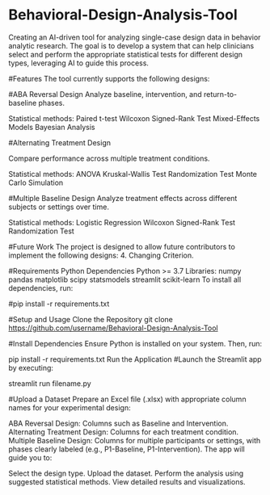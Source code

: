 # Behavioral-Design-Analysis-Tool
Creating an AI-driven tool for analyzing single-case design data in behavior analytic research. The goal is to develop a system that can help clinicians select and perform the appropriate statistical tests for different design types, leveraging AI to guide this process.

#Features
The tool currently supports the following designs:

#ABA Reversal Design
  Analyze baseline, intervention, and return-to-baseline phases.

  Statistical methods:
    Paired t-test
    Wilcoxon Signed-Rank Test
    Mixed-Effects Models
    Bayesian Analysis
    
#Alternating Treatment Design

Compare performance across multiple treatment conditions.

  Statistical methods:
    ANOVA
    Kruskal-Wallis Test
    Randomization Test
    Monte Carlo Simulation
    
#Multiple Baseline Design
  Analyze treatment effects across different subjects or settings over time.

  Statistical methods:
    Logistic Regression
    Wilcoxon Signed-Rank Test
    Randomization Test
    
#Future Work
  The project is designed to allow future contributors to implement the following designs: 4. Changing Criterion.


#Requirements
  Python Dependencies
  Python >= 3.7
  Libraries:
  numpy
  pandas
  matplotlib
  scipy
  statsmodels
  streamlit
  scikit-learn
  To install all dependencies, run:

#pip install -r requirements.txt


#Setup and Usage
  Clone the Repository
  git clone https://github.com/username/Behavioral-Design-Analysis-Tool


#Install Dependencies
  Ensure Python is installed on your system. Then, run:


  pip install -r requirements.txt
  Run the Application
#Launch the Streamlit app by executing:

  streamlit run filename.py
  
#Upload a Dataset
  Prepare an Excel file (.xlsx) with appropriate column names for your experimental design:

ABA Reversal Design: Columns such as Baseline and Intervention.
Alternating Treatment Design: Columns for each treatment condition.
Multiple Baseline Design: Columns for multiple participants or settings, with phases clearly labeled (e.g., P1-Baseline, P1-Intervention).
The app will guide you to:

Select the design type.
Upload the dataset.
Perform the analysis using suggested statistical methods.
View detailed results and visualizations.








